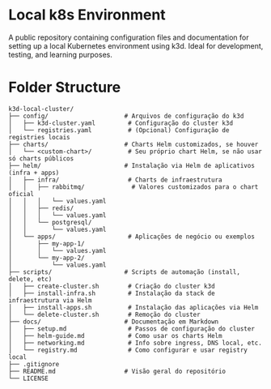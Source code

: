# Local k8s Environment

A public repository containing configuration files and documentation for setting up a local Kubernetes environment using k3d. Ideal for development, testing, and learning purposes.

# Folder Structure

    k3d-local-cluster/
    ├── config/                     # Arquivos de configuração do k3d
    │   ├── k3d-cluster.yaml         # Configuração do cluster k3d
    │   └── registries.yaml          # (Opcional) Configuração de registries locais
    ├── charts/                     # Charts Helm customizados, se houver
    │   └── <custom-chart>/          # Seu próprio chart Helm, se não usar só charts públicos
    ├── helm/                       # Instalação via Helm de aplicativos (infra + apps)
    │   ├── infra/                   # Charts de infraestrutura
    │   │   ├── rabbitmq/             # Valores customizados para o chart oficial
    │   │   │   └── values.yaml
    │   │   ├── redis/
    │   │   │   └── values.yaml
    │   │   └── postgresql/
    │   │       └── values.yaml
    │   └── apps/                    # Aplicações de negócio ou exemplos
    │       ├── my-app-1/
    │       │   └── values.yaml
    │       └── my-app-2/
    │           └── values.yaml
    ├── scripts/                    # Scripts de automação (install, delete, etc)
    │   ├── create-cluster.sh        # Criação do cluster k3d
    │   ├── install-infra.sh         # Instalação da stack de infraestrutura via Helm
    │   ├── install-apps.sh          # Instalação das aplicações via Helm
    │   └── delete-cluster.sh        # Remoção do cluster
    ├── docs/                       # Documentação em Markdown
    │   ├── setup.md                 # Passos de configuração do cluster
    │   ├── helm-guide.md            # Como usar os charts Helm
    │   ├── networking.md            # Info sobre ingress, DNS local, etc.
    │   └── registry.md              # Como configurar e usar registry local
    ├── .gitignore
    ├── README.md                   # Visão geral do repositório
    └── LICENSE
